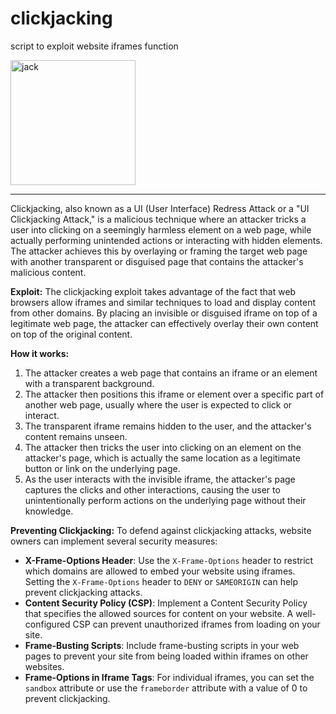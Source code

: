 # clickjacking
script to exploit website iframes function

<img width="200" heigh="200" alt="jack" src="https://github.com/samphoerna/clickjacking/assets/139729508/24fe8f1d-ed05-400d-b4f0-3dab65e60b37">

---

Clickjacking, also known as a UI (User Interface) Redress Attack or a "UI Clickjacking Attack," is a malicious technique where an attacker tricks a user into clicking on a seemingly harmless element on a web page, while actually performing unintended actions or interacting with hidden elements. The attacker achieves this by overlaying or framing the target web page with another transparent or disguised page that contains the attacker's malicious content.

**Exploit:**
The clickjacking exploit takes advantage of the fact that web browsers allow iframes and similar techniques to load and display content from other domains. By placing an invisible or disguised iframe on top of a legitimate web page, the attacker can effectively overlay their own content on top of the original content.

**How it works:**
1. The attacker creates a web page that contains an iframe or an element with a transparent background.
2. The attacker then positions this iframe or element over a specific part of another web page, usually where the user is expected to click or interact.
3. The transparent iframe remains hidden to the user, and the attacker's content remains unseen.
4. The attacker then tricks the user into clicking on an element on the attacker's page, which is actually the same location as a legitimate button or link on the underlying page.
5. As the user interacts with the invisible iframe, the attacker's page captures the clicks and other interactions, causing the user to unintentionally perform actions on the underlying page without their knowledge.

**Preventing Clickjacking:**
To defend against clickjacking attacks, website owners can implement several security measures:

- **X-Frame-Options Header**: Use the `X-Frame-Options` header to restrict which domains are allowed to embed your website using iframes. Setting the `X-Frame-Options` header to `DENY` or `SAMEORIGIN` can help prevent clickjacking attacks.
- **Content Security Policy (CSP)**: Implement a Content Security Policy that specifies the allowed sources for content on your website. A well-configured CSP can prevent unauthorized iframes from loading on your site.
- **Frame-Busting Scripts**: Include frame-busting scripts in your web pages to prevent your site from being loaded within iframes on other websites.
- **Frame-Options in Iframe Tags**: For individual iframes, you can set the `sandbox` attribute or use the `frameborder` attribute with a value of 0 to prevent clickjacking.
